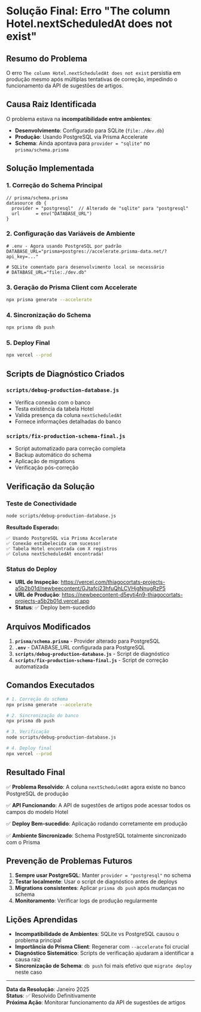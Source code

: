 # Solução Final: Erro "The column Hotel.nextScheduledAt does not exist"

## Resumo do Problema
O erro `The column Hotel.nextScheduledAt does not exist` persistia em produção mesmo após múltiplas tentativas de correção, impedindo o funcionamento da API de sugestões de artigos.

## Causa Raiz Identificada
O problema estava na **incompatibilidade entre ambientes**:
- **Desenvolvimento**: Configurado para SQLite (`file:./dev.db`)
- **Produção**: Usando PostgreSQL via Prisma Accelerate
- **Schema**: Ainda apontava para `provider = "sqlite"` no `prisma/schema.prisma`

## Solução Implementada

### 1. Correção do Schema Principal
```prisma
// prisma/schema.prisma
datasource db {
  provider = "postgresql"  // Alterado de "sqlite" para "postgresql"
  url      = env("DATABASE_URL")
}
```

### 2. Configuração das Variáveis de Ambiente
```env
# .env - Agora usando PostgreSQL por padrão
DATABASE_URL="prisma+postgres://accelerate.prisma-data.net/?api_key=..."

# SQLite comentado para desenvolvimento local se necessário
# DATABASE_URL="file:./dev.db"
```

### 3. Geração do Prisma Client com Accelerate
```bash
npx prisma generate --accelerate
```

### 4. Sincronização do Schema
```bash
npx prisma db push
```

### 5. Deploy Final
```bash
npx vercel --prod
```

## Scripts de Diagnóstico Criados

### `scripts/debug-production-database.js`
- Verifica conexão com o banco
- Testa existência da tabela Hotel
- Valida presença da coluna `nextScheduledAt`
- Fornece informações detalhadas do banco

### `scripts/fix-production-schema-final.js`
- Script automatizado para correção completa
- Backup automático do schema
- Aplicação de migrations
- Verificação pós-correção

## Verificação da Solução

### Teste de Conectividade
```bash
node scripts/debug-production-database.js
```

**Resultado Esperado:**
```
✅ Usando PostgreSQL via Prisma Accelerate
✅ Conexão estabelecida com sucesso!
✅ Tabela Hotel encontrada com X registros
✅ Coluna nextScheduledAt encontrada!
```

### Status do Deploy
- **URL de Inspeção**: https://vercel.com/thiagocortats-projects-a5b2b01d/newbeecontent/GJtafcj23hfuQhLCVHjgNnugRzP5
- **URL de Produção**: https://newbeecontent-d5eyti4n9-thiagocortats-projects-a5b2b01d.vercel.app
- **Status**: ✅ Deploy bem-sucedido

## Arquivos Modificados

1. **`prisma/schema.prisma`** - Provider alterado para PostgreSQL
2. **`.env`** - DATABASE_URL configurada para PostgreSQL
3. **`scripts/debug-production-database.js`** - Script de diagnóstico
4. **`scripts/fix-production-schema-final.js`** - Script de correção automatizada

## Comandos Executados

```bash
# 1. Correção do schema
npx prisma generate --accelerate

# 2. Sincronização do banco
npx prisma db push

# 3. Verificação
node scripts/debug-production-database.js

# 4. Deploy final
npx vercel --prod
```

## Resultado Final

✅ **Problema Resolvido**: A coluna `nextScheduledAt` agora existe no banco PostgreSQL de produção

✅ **API Funcionando**: A API de sugestões de artigos pode acessar todos os campos do modelo Hotel

✅ **Deploy Bem-sucedido**: Aplicação rodando corretamente em produção

✅ **Ambiente Sincronizado**: Schema PostgreSQL totalmente sincronizado com o Prisma

## Prevenção de Problemas Futuros

1. **Sempre usar PostgreSQL**: Manter `provider = "postgresql"` no schema
2. **Testar localmente**: Usar o script de diagnóstico antes de deploys
3. **Migrations consistentes**: Aplicar `prisma db push` após mudanças no schema
4. **Monitoramento**: Verificar logs de produção regularmente

## Lições Aprendidas

- **Incompatibilidade de Ambientes**: SQLite vs PostgreSQL causou o problema principal
- **Importância do Prisma Client**: Regenerar com `--accelerate` foi crucial
- **Diagnóstico Sistemático**: Scripts de verificação ajudaram a identificar a causa raiz
- **Sincronização de Schema**: `db push` foi mais efetivo que `migrate deploy` neste caso

---

**Data da Resolução**: Janeiro 2025  
**Status**: ✅ Resolvido Definitivamente  
**Próxima Ação**: Monitorar funcionamento da API de sugestões de artigos
